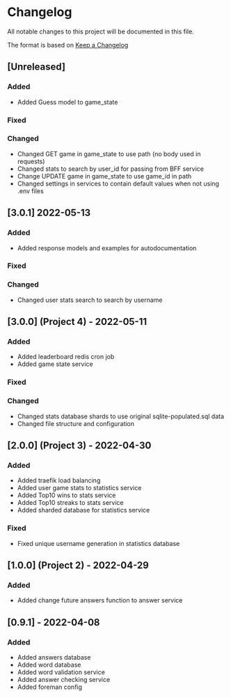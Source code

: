 # Changelog

All notable changes to this project will be documented in this file.

The format is based on [Keep a Changelog](https://keepachangelog.com/en/1.0.0/)

## [Unreleased]

### Added

- Added Guess model to game_state

### Fixed

### Changed

- Changed GET game in game_state to use path (no body used in requests)
- Changed stats to search by user_id for passing from BFF service
- Change UPDATE game in game_state to use game_id in path
- Changed settings in services to contain default values when not using .env files

## [3.0.1] 2022-05-13

### Added

- Added response models and examples for autodocumentation

### Fixed

### Changed

- Changed user stats search to search by username

## [3.0.0] (Project 4) - 2022-05-11

### Added

- Added leaderboard redis cron job
- Added game state service

### Fixed

### Changed

- Changed stats database shards to use original sqlite-populated.sql data
- Changed file structure and configuration

## [2.0.0] (Project 3) - 2022-04-30

### Added

- Added traefik load balancing
- Added user game stats to statistics service
- Added Top10 wins to stats service
- Added Top10 streaks to stats service
- Added sharded database for statistics service

### Fixed

- Fixed unique username generation in statistics database

## [1.0.0] (Project 2) - 2022-04-29

### Added

- Added change future answers function to answer service

## [0.9.1] - 2022-04-08

### Added

- Added answers database
- Added word database
- Added word validation service
- Added answer checking service
- Added foreman config
